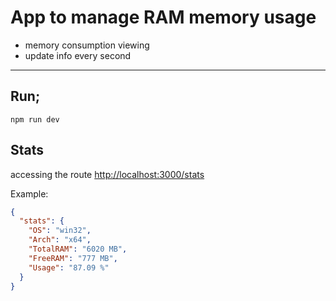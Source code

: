 # App to manage RAM memory usage

- memory consumption viewing 
- update info every second

---------

## Run;
`npm run dev`

## Stats
accessing the route [http://localhost:3000/stats](http://localhost:3000/stats)

Example:

```json
{
  "stats": {
    "OS": "win32",
    "Arch": "x64",
    "TotalRAM": "6020 MB",
    "FreeRAM": "777 MB",
    "Usage": "87.09 %"
  }
}
```
